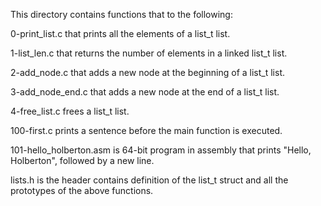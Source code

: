 This directory contains functions that to the following:

0-print_list.c that prints all the elements of a list_t list.

1-list_len.c that returns the number of elements in a linked list_t list.

2-add_node.c that adds a new node at the beginning of a list_t list.

3-add_node_end.c that adds a new node at the end of a list_t list.

4-free_list.c frees a list_t list.

100-first.c prints a sentence before the main function is executed.

101-hello_holberton.asm is 64-bit program in assembly that prints "Hello, Holberton", followed by a new line.

lists.h is the header contains definition of the list_t struct and all the prototypes of the above functions.
